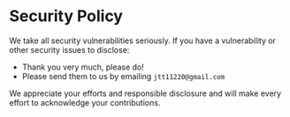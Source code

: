# Security Policy

We take all security vulnerabilities seriously.
If you have a vulnerability or other security issues to disclose:

- Thank you very much, please do!
- Please send them to us by emailing `jtt11220@gmail.com`

We appreciate your efforts and responsible disclosure and will make every effort to acknowledge your contributions.
